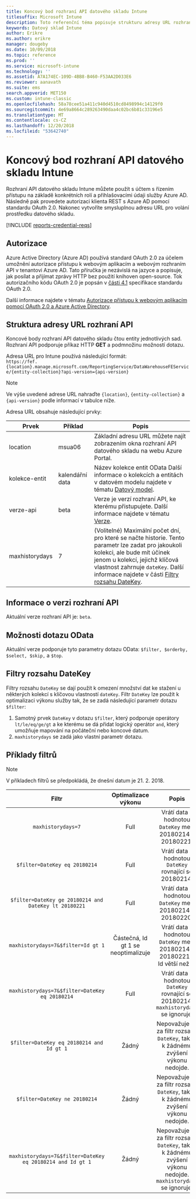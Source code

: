 ```yaml
---
title: Koncový bod rozhraní API datového skladu Intune
titlesuffix: Microsoft Intune
description: Toto referenční téma popisuje strukturu adresy URL rozhraní API Microsoft Intune Data Warehouse. Jsou uvedeny příklady filtrů.
keywords: Datový sklad Intune
author: Erikre
ms.author: erikre
manager: dougeby
ms.date: 10/09/2018
ms.topic: reference
ms.prod: ''
ms.service: microsoft-intune
ms.technology: ''
ms.assetid: A7A174EC-109D-4BB8-B460-F53AA2D033E6
ms.reviewer: aanavath
ms.suite: ems
search.appverid: MET150
ms.custom: intune-classic
ms.openlocfilehash: 58a78cee51a411c940d4510cd8498994c14129f0
ms.sourcegitcommit: 4e69a8664c289263490daa4c02bc6b81c33196e5
ms.translationtype: MT
ms.contentlocale: cs-CZ
ms.lasthandoff: 12/20/2018
ms.locfileid: "53642740"
---
```

# <a name="intune-data-warehouse-api-endpoint"></a>Koncový bod rozhraní API datového skladu Intune

Rozhraní API datového skladu Intune můžete použít s účtem s řízením přístupu na základě konkrétních rolí a přihlašovacími údaji služby Azure AD. Následně pak provedete autorizaci klienta REST s Azure AD pomocí standardu OAuth 2.0. Nakonec vytvoříte smysluplnou adresu URL pro volání prostředku datového skladu.

[!INCLUDE [reports-credential-reqs](./includes/reports-credential-reqs.md)]

## <a name="authorization"></a>Autorizace

Azure Active Directory (Azure AD) používá standard OAuth 2.0 za účelem umožnění autorizace přístupu k webovým aplikacím a webovým rozhraním API v tenantovi Azure AD. Tato příručka je nezávislá na jazyce a popisuje, jak posílat a přijímat zprávy HTTP bez použití knihoven open-source. Tok autorizačního kódu OAuth 2.0 je popsán v [části 4.1](https://tools.ietf.org/html/rfc6749#section-4.1) specifikace standardu OAuth 2.0.

Další informace najdete v tématu [Autorizace přístupu k webovým aplikacím pomocí OAuth 2.0 a Azure Active Directory](https://docs.microsoft.com/azure/active-directory/develop/active-directory-protocols-oauth-code).

## <a name="api-url-structure"></a>Struktura adresy URL rozhraní API

Koncové body rozhraní API datového skladu čtou entity jednotlivých sad. Rozhraní API podporuje příkaz HTTP **GET** a podmnožinu možností dotazu.

Adresa URL pro Intune používá následující formát:  
`https://fef.{location}.manage.microsoft.com/ReportingService/DataWarehouseFEService/{entity-collection}?api-version={api-version}`

> [!NOTE]
> Ve výše uvedené adrese URL nahraďte `{location}`, `{entity-collection}` a `{api-version}` podle informací v tabulce níže.

Adresa URL obsahuje následující prvky:

| Prvek | Příklad | Popis |
|-------------------|------------|--------------------------------------------------------------------------------------------------------------------|
| location | msua06 | Základní adresu URL můžete najít zobrazením okna rozhraní API datového skladu na webu Azure Portal. |
| kolekce-entit | kalendářní data | Název kolekce entit OData Další informace o kolekcích a entitách v datovém modelu najdete v tématu [Datový model](reports-ref-data-model.md). |
| verze-api | beta | Verze je verzí rozhraní API, ke kterému přistupujete. Další informace najdete v tématu [Verze](#API-version-information). |
| maxhistorydays | 7 | (Volitelné) Maximální počet dní, pro které se načte historie. Tento parametr lze zadat pro jakoukoli kolekci, ale bude mít účinek jenom u kolekcí, jejichž klíčová vlastnost zahrnuje `dateKey`. Další informace najdete v části [Filtry rozsahu DateKey](reports-api-url.md#datekey-range-filters). |

## <a name="api-version-information"></a>Informace o verzi rozhraní API

Aktuální verze rozhraní API je: `beta`. 

## <a name="odata-query-options"></a>Možnosti dotazu OData

Aktuální verze podporuje tyto parametry dotazu OData: `$filter, $orderby, $select, $skip,` a `$top`.

## <a name="datekey-range-filters"></a>Filtry rozsahu DateKey

Filtry rozsahu `DateKey` se dají použít k omezení množství dat ke stažení u některých kolekcí s klíčovou vlastností `dateKey`. Filtr `DateKey` lze použít k optimalizaci výkonu služby tak, že se zadá následující parametr dotazu `$filter`:

1.  Samotný prvek `DateKey` v dotazu `$filter`, který podporuje operátory `lt/le/eq/ge/gt` a ke kterému se dá přidat logický operátor `and`, který umožňuje mapování na počáteční nebo koncové datum.
2.  `maxhistorydays` se zadá jako vlastní parametr dotazu.<br>

## <a name="filter-examples"></a>Příklady filtrů

> [!NOTE]
> V příkladech filtrů se předpokládá, že dnešní datum je 21. 2. 2018.

|                             Filtr                             |           Optimalizace výkonu           |                                          Popis                                          |
|:--------------------------------------------------------------:|:--------------------------------------------:|:---------------------------------------------------------------------------------------------:|
|    `maxhistorydays=7`                                            |    Full                                      |    Vrátí data s hodnotou `DateKey` mezi 20180214 a 20180221.                                     |
|    `$filter=DateKey eq 20180214`                                 |    Full                                      |    Vrátí data s hodnotou `DateKey` rovnající se 20180214.                                                    |
|    `$filter=DateKey ge 20180214 and DateKey lt 20180221`         |    Full                                      |    Vrátí data s hodnotou `DateKey` mezi 20180214 a 20180220.                                     |
|    `maxhistorydays=7&$filter=Id gt 1`                            |    Částečná, Id gt 1 se neoptimalizuje    |    Vrátí data s hodnotou `DateKey` mezi 20180214 a 20180221 a Id větší než 1.             |
|    `maxhistorydays=7&$filter=DateKey eq 20180214`                |    Full                                      |    Vrátí data s hodnotou `DateKey` rovnající se 20180214. `maxhistorydays` se ignoruje.                            |
|    `$filter=DateKey eq 20180214 and Id gt 1`                     |    Žádný                                      |    Nepovažuje se za filtr rozsahu `DateKey`, takže k žádnému zvýšení výkonu nedojde.                              |
|    `$filter=DateKey ne 20180214`                                 |    Žádný                                      |    Nepovažuje se za filtr rozsahu `DateKey`, takže k žádnému zvýšení výkonu nedojde.                              |
|    `maxhistorydays=7&$filter=DateKey eq 20180214 and Id gt 1`    |    Žádný                                      |    Nepovažuje se za filtr rozsahu `DateKey`, takže k žádnému zvýšení výkonu nedojde. `maxhistorydays` se ignoruje.    |
